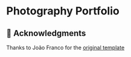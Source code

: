 # Photography Portfolio

## 🌟 Acknowledgments <a name="acknowledgments"></a>

Thanks to João Franco for the [original template](https://github.com/JoaoFranco03/photography-portfolio/)
